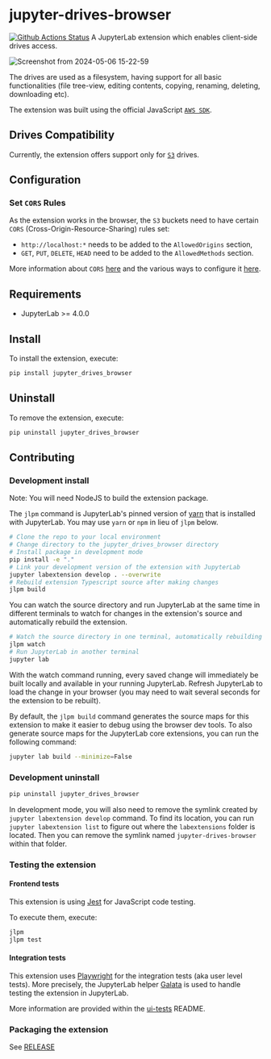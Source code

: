 # jupyter-drives-browser

[![Github Actions Status](https://github.com/QuantStack/jupyter-drives-browser/workflows/Build/badge.svg)](https://github.com/QuantStack/jupyter-drives-browser/actions/workflows/build.yml)
A JupyterLab extension which enables client-side drives access.

![Screenshot from 2024-05-06 15-22-59](https://github.com/DenisaCG/jupyter-drives-browser/assets/91504950/c6912105-cc0b-4a95-9234-57faebe75b90)

The drives are used as a filesystem, having support for all basic functionalities (file tree-view, editing contents, copying, renaming, deleting, downloading etc).

The extension was built using the official JavaScript [`AWS SDK`](https://docs.aws.amazon.com/AWSJavaScriptSDK/v3/latest/).

## Drives Compatibility

Currently, the extension offers support only for [`S3`](https://aws.amazon.com/s3/) drives.

## Configuration

### Set `CORS` Rules

As the extension works in the browser, the `S3` buckets need to have certain `CORS` (Cross-Origin-Resource-Sharing) rules set:

- `http://localhost:*` needs to be added to the `AllowedOrigins` section,
- `GET`, `PUT`, `DELETE`, `HEAD` need to be added to the `AllowedMethods` section.

More information about `CORS` [here](https://docs.aws.amazon.com/AmazonS3/latest/userguide/cors.html) and the various ways to configure it [here](https://docs.aws.amazon.com/AmazonS3/latest/userguide/enabling-cors-examples.html).

## Requirements

- JupyterLab >= 4.0.0

## Install

To install the extension, execute:

```bash
pip install jupyter_drives_browser
```

## Uninstall

To remove the extension, execute:

```bash
pip uninstall jupyter_drives_browser
```

## Contributing

### Development install

Note: You will need NodeJS to build the extension package.

The `jlpm` command is JupyterLab's pinned version of
[yarn](https://yarnpkg.com/) that is installed with JupyterLab. You may use
`yarn` or `npm` in lieu of `jlpm` below.

```bash
# Clone the repo to your local environment
# Change directory to the jupyter_drives_browser directory
# Install package in development mode
pip install -e "."
# Link your development version of the extension with JupyterLab
jupyter labextension develop . --overwrite
# Rebuild extension Typescript source after making changes
jlpm build
```

You can watch the source directory and run JupyterLab at the same time in different terminals to watch for changes in the extension's source and automatically rebuild the extension.

```bash
# Watch the source directory in one terminal, automatically rebuilding when needed
jlpm watch
# Run JupyterLab in another terminal
jupyter lab
```

With the watch command running, every saved change will immediately be built locally and available in your running JupyterLab. Refresh JupyterLab to load the change in your browser (you may need to wait several seconds for the extension to be rebuilt).

By default, the `jlpm build` command generates the source maps for this extension to make it easier to debug using the browser dev tools. To also generate source maps for the JupyterLab core extensions, you can run the following command:

```bash
jupyter lab build --minimize=False
```

### Development uninstall

```bash
pip uninstall jupyter_drives_browser
```

In development mode, you will also need to remove the symlink created by `jupyter labextension develop`
command. To find its location, you can run `jupyter labextension list` to figure out where the `labextensions`
folder is located. Then you can remove the symlink named `jupyter-drives-browser` within that folder.

### Testing the extension

#### Frontend tests

This extension is using [Jest](https://jestjs.io/) for JavaScript code testing.

To execute them, execute:

```sh
jlpm
jlpm test
```

#### Integration tests

This extension uses [Playwright](https://playwright.dev/docs/intro) for the integration tests (aka user level tests).
More precisely, the JupyterLab helper [Galata](https://github.com/jupyterlab/jupyterlab/tree/master/galata) is used to handle testing the extension in JupyterLab.

More information are provided within the [ui-tests](./ui-tests/README.md) README.

### Packaging the extension

See [RELEASE](RELEASE.md)
